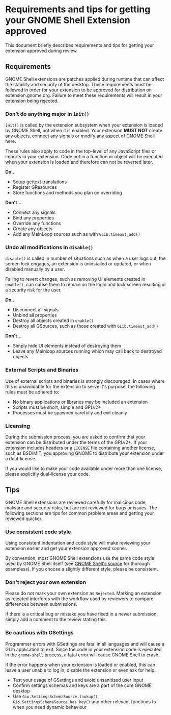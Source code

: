 # Requirements and tips for getting your GNOME Shell Extension approved

This document briefly describes requirements and tips for getting your extension
approved during review.


## Requirements

GNOME Shell extensions are patches applied during runtime that can affect the
stability and security of the desktop. These requirements must be followed in
order for your extension to be approved for distribution on extension.gnome.org.
Failure to meet these requirements will result in your extension being rejected.


### Don’t do anything major in `init()`

`init()` is called by the extension subsystem when your extension is loaded by
GNOME Shell, not when it is enabled. Your extension **MUST NOT** create any
objects, connect any signals or modify any aspect of GNOME Shell here.

These rules also apply to code in the top-level of any JavaScript files or
imports in your extension. Code not in a function or object will be executed
when your extension is loaded and therefore can not be reverted later.

**Do...**

* Setup gettext translations
* Register GResources
* Store functions and methods you plan on overriding

**Don't...**

* Connect any signals
* Bind any properties
* Override any functions
* Create any objects
* Add any MainLoop sources such as with `GLib.timeout_add()`


### Undo all modifications in `disable()`

`disable()` is called in number of situations such as when a user logs out, the
screen lock engages, an extension is uninstalled or updated, or when disabled
manually by a user.

Failing to revert changes, such as removing UI elements created in `enable()`,
can cause them to remain on the login and lock screen resulting in a security
risk for the user.

**Do...**

* Disconnect all signals
* Unbind all properties
* Destroy all objects created in `enable()`
* Destroy all GSources, such as those created with `GLib.timeout_add()`

**Don't...**

* Simply hide UI elements instead of destroying them
* Leave any Mainloop sources running which may call back to destroyed objects


### External Scripts and Binaries

Use of external scripts and binaries is strongly discouraged. In cases where
this is unavoidable for the extension to serve it's purpose, the following rules
must be adhered to:

* No binary applications or libraries may be included an extension
* Scripts must be short, simple and GPLv2+
* Processes must be spawned carefully and exit cleanly


### Licensing

During the submission process, you are asked to confirm that your extension can
be distributed under the terms of the GPLv2+. If your extension includes headers
or a `LICENSE` file containing another license, such as BSD/MIT, you approving
GNOME to distribute your extension under a dual-license.

If you would like to make your code available under more than one license,
please explicitly dual-license your code.


## Tips

GNOME Shell extensions are reviewed carefully for malicious code, malware and
security risks, but are not reviewed for bugs or issues. The following sections
are tips for common problem areas and getting your reviewed quicker.


### Use consistent code style

Using consistent indentation and code style will make reviewing your extension
easier and get your extension approved sooner.

By convention, most GNOME Shell extensions use the same code style used by GNOME
Shell itself (see [GNOME Shell's source][shell-js] for thorough exampless). If
you choose a slightly different style, please be consistent.

[shell-js]: https://gitlab.gnome.org/GNOME/gnome-shell/blob/master/js/ui/


### Don't reject your own extension

Please do not mark your own extension as `Rejected`. Marking an extension as
rejected interferes with the workflow used by reviewers to compare differences
between submissions.

If there is a critical bug or mistake you have fixed in a newer submission,
simply add a comment to the review stating this.


### Be cautious with GSettings

Programmer errors with GSettings are fatal in all languages and will cause a
GLib application to exit. Since the code in your extension code is executed in
the `gnome-shell` process, a fatal error will cause GNOME Shell to crash.

If the error happens when your extension is loaded or enabled, this can leave a
user unable to log in, disable the extension or even ask for help.

* Test your usage of GSettings and avoid unsanitized user input
* Confirm settings schemas and keys are a part of the core GNOME desktop
* Use `Gio.SettingsSchemaSource.lookup()`, `Gio.SettingsSchemaSource.has_key()`
  and other relevant functions to when you need dynamic behaviour

